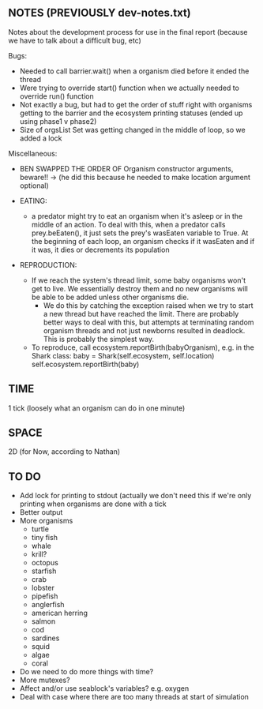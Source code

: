 NOTES (PREVIOUSLY dev-notes.txt)
----
Notes about the development process for use in the final report (because we have
to talk about a difficult bug, etc)

Bugs:
- Needed to call barrier.wait() when a organism died before it ended the thread
- Were trying to override start() function when we actually needed to override 
run() function
- Not exactly a bug, but had to get the order of stuff right with organisms
getting to the barrier and the ecosystem printing statuses (ended up using
phase1 v phase2)
- Size of orgsList Set was getting changed in the middle of loop, so we added
a lock

Miscellaneous:
- BEN SWAPPED THE ORDER OF Organism constructor arguments, beware!!
	-> (he did this because he needed to make location argument optional)
- EATING:
    - a predator might try to eat an organism when it's asleep or in the middle
       of an action. To deal with this, when a predator calls prey.beEaten(), it
       just sets the prey's wasEaten variable to True. At the beginning of each
       loop, an organism checks if it wasEaten and if it was, it dies or
       decrements its population

- REPRODUCTION:
    - If we reach the system's thread limit, some baby organisms won't get to
        live. We essentially destroy them and no new organisms will be able to
        be added unless other organisms die.
        - We do this by catching the exception raised when we try to start a
            new thread but have reached the limit. There are probably better
            ways to deal with this, but attempts at terminating random organism
            threads and not just newborns resulted in deadlock. This is probably
            the simplest way.
    - To reproduce, call ecosystem.reportBirth(babyOrganism), e.g. in the Shark
        class:
        baby = Shark(self.ecosystem, self.location)
        self.ecosystem.reportBirth(baby)


TIME
----
1 tick (loosely what an organism can do in one minute)



SPACE 
-----
2D (for Now, according to Nathan)



TO DO
-----
- Add lock for printing to stdout (actually we don't need this if we're only printing when organisms are done with a tick
- Better output
- More organisms
    - turtle
    - tiny fish
    - whale
    - krill?
    - octopus
    - starfish
    - crab
    - lobster
    - pipefish
    - anglerfish
    - american herring
    - salmon
    - cod
    - sardines
    - squid
    - algae
    - coral
- Do we need to do more things with time?
- More mutexes?
- Affect and/or use seablock's variables? e.g. oxygen
- Deal with case where there are too many threads at start of simulation

